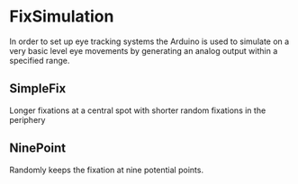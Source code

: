 # FixSimulation

In order to set up eye tracking systems the Arduino is used to simulate on a very basic level eye movements by generating an analog output within a specified range.

## SimpleFix

Longer fixations at a central spot with shorter random fixations in the periphery

## NinePoint

Randomly keeps the fixation at nine potential points.
